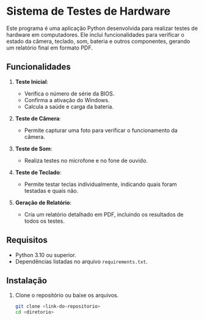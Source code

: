 # Sistema de Testes de Hardware

Este programa é uma aplicação Python desenvolvida para realizar testes de hardware em computadores. Ele inclui funcionalidades para verificar o estado da câmera, teclado, som, bateria e outros componentes, gerando um relatório final em formato PDF.

## Funcionalidades

1. **Teste Inicial**:
   - Verifica o número de série da BIOS.
   - Confirma a ativação do Windows.
   - Calcula a saúde e carga da bateria.

2. **Teste de Câmera**:
   - Permite capturar uma foto para verificar o funcionamento da câmera.

3. **Teste de Som**:
   - Realiza testes no microfone e no fone de ouvido.

4. **Teste de Teclado**:
   - Permite testar teclas individualmente, indicando quais foram testadas e quais não.

5. **Geração de Relatório**:
   - Cria um relatório detalhado em PDF, incluindo os resultados de todos os testes.

## Requisitos

- Python 3.10 ou superior.
- Dependências listadas no arquivo `requirements.txt`.

## Instalação

1. Clone o repositório ou baixe os arquivos.
   ```bash
   git clone <link-do-repositorio>
   cd <diretorio>
